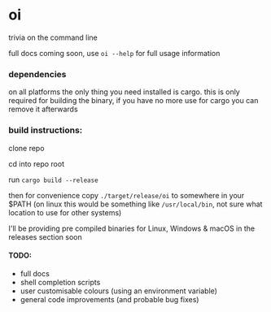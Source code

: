 # oi
trivia on the command line

full docs coming soon, use ```oi --help``` for full usage information

### dependencies

on all platforms the only thing you need installed is cargo.
this is only required for building the binary, if you have no more use for cargo you can remove it afterwards

### build instructions:

clone repo

cd into repo root

run ```cargo build --release```

then for convenience copy ```./target/release/oi``` to somewhere in your $PATH
(on linux this would be something like ```/usr/local/bin```, not sure what location to use for other systems)

I'll be providing pre compiled binaries for Linux, Windows & macOS in the releases section soon

#### TODO:

+ full docs
+ shell completion scripts
+ user customisable colours (using an environment variable)
+ general code improvements (and probable bug fixes)
